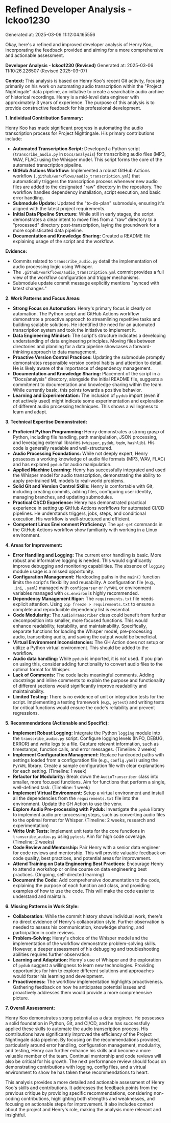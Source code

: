 # Refined Developer Analysis - lckoo1230
Generated at: 2025-03-06 11:12:04.165556

Okay, here's a refined and improved developer analysis of Henry Koo, incorporating the feedback provided and aiming for a more comprehensive and actionable assessment.

**Developer Analysis - lckoo1230 (Revised)**
Generated at: 2025-03-06 11:10:26.226507 (Revised 2025-03-07)

**Context:** This analysis is based on Henry Koo's recent Git activity, focusing primarily on his work on automating audio transcription within the "Project Nightingale" data pipeline, an initiative to create a searchable audio archive of historical recordings.  Henry is a mid-level data engineer with approximately 3 years of experience.  The purpose of this analysis is to provide constructive feedback for his professional development.

**1. Individual Contribution Summary:**

Henry Koo has made significant progress in automating the audio transcription process for Project Nightingale.  His primary contributions include:

*   **Automated Transcription Script:** Developed a Python script (`transcribe_audio.py` in `Docs/analysis`) for transcribing audio files (MP3, WAV, FLAC) using the Whisper model. This script forms the core of the automated transcription pipeline.
*   **GitHub Actions Workflow:**  Implemented a robust GitHub Actions workflow (`.github/workflows/audio_transcription.yml`) that automatically triggers the transcription process whenever new audio files are added to the designated "raw" directory in the repository.  The workflow handles dependency installation, script execution, and basic error handling.
*   **Submodule Update:** Updated the "to-do-plan" submodule, ensuring it's aligned with the latest project requirements.
*   **Initial Data Pipeline Structure:** While still in early stages, the script demonstrates a clear intent to move files from a "raw" directory to a "processed" directory post-transcription, laying the groundwork for a more sophisticated data pipeline.
*   **Documentation and Knowledge Sharing:** Created a README file explaining usage of the script and the workflow.

**Evidence:**

*   Commits related to `transcribe_audio.py` detail the implementation of audio processing logic using Whisper.
*   The `.github/workflows/audio_transcription.yml` commit provides a full view of the workflow configuration and trigger mechanisms.
*   Submodule update commit message explicitly mentions "synced with latest changes."

**2. Work Patterns and Focus Areas:**

*   **Strong Focus on Automation:** Henry's primary focus is clearly on automation. The Python script and GitHub Actions workflow demonstrate a proactive approach to streamlining repetitive tasks and building scalable solutions. He identified the need for an automated transcription system and took the initiative to implement it.
*   **Data Engineering Mindset:** The script's structure indicates a developing understanding of data engineering principles.  Moving files between directories and planning for a data pipeline showcases a forward-thinking approach to data management.
*   **Proactive Version Control Practices:** Updating the submodule promptly demonstrates responsible version control habits and attention to detail. He is likely aware of the importance of dependency management.
*   **Documentation and Knowledge Sharing:**  Placement of the script in a "Docs/analysis" directory, alongside the initial README file, suggests a commitment to documentation and knowledge sharing within the team. While currently basic, this points towards a positive behavior.
*   **Learning and Experimentation:** The inclusion of `pydub` import (even if not actively used) might indicate some experimentation and exploration of different audio processing techniques. This shows a willingness to learn and adapt.

**3. Technical Expertise Demonstrated:**

*   **Proficient Python Programming:**  Henry demonstrates a strong grasp of Python, including file handling, path manipulation, JSON processing, and leveraging external libraries (`whisper`, `pydub`, `tqdm`, `hashlib`). His code is generally readable and well-structured.
*   **Audio Processing Foundations:** While not deeply expert, Henry possesses a working knowledge of audio file formats (MP3, WAV, FLAC) and has explored `pydub` for audio manipulation.
*   **Applied Machine Learning:**  Henry has successfully integrated and used the Whisper model for audio transcription, demonstrating the ability to apply pre-trained ML models to real-world problems.
*   **Solid Git and Version Control Skills:**  Henry is comfortable with Git, including creating commits, adding files, configuring user identity, managing branches, and updating submodules.
*   **Practical CI/CD Experience:**  Henry has demonstrated practical experience in setting up GitHub Actions workflows for automated CI/CD pipelines. He understands triggers, jobs, steps, and conditional execution. His workflow is well-structured and efficient.
*   **Competent Linux Environment Proficiency:**  The `apt-get` commands in the GitHub Actions workflow show familiarity with working in a Linux environment.

**4. Areas for Improvement:**

*   **Error Handling and Logging:** The current error handling is basic.  More robust and informative logging is needed. This would significantly improve debugging and monitoring capabilities.  The absence of `logging` module usage is a missed opportunity.
*   **Configuration Management:** Hardcoding paths in the `main()` function limits the script's flexibility and reusability.  A configuration file (e.g., `.ini`, `.yaml`) managed with `configparser` or `PyYAML` or environment variables managed with `os.environ` is highly recommended.
*   **Dependency Management Rigor:** The `requirements.txt` file needs explicit attention.  Using `pip freeze > requirements.txt` to ensure a complete and reproducible dependency list is essential.
*   **Code Modularity:**  The `AudioTranscriber` class could benefit from further decomposition into smaller, more focused functions. This would enhance readability, testability, and maintainability. Specifically, separate functions for loading the Whisper model, pre-processing audio, transcribing audio, and saving the output would be beneficial.
*   **Virtual Environment Inconsistencies:** The GH Action does not setup or utilize a Python virtual environment. This should be added to the workflow.
*   **Audio data handling:** While `pydub` is imported, it is not used. If you plan on using this, consider adding functionality to convert audio files to the optimal format for Whisper.
*   **Lack of Comments:** The code lacks meaningful comments. Adding docstrings and inline comments to explain the purpose and functionality of different sections would significantly improve readability and maintainability.
*   **Limited Testing:** There is no evidence of unit or integration tests for the script. Implementing a testing framework (e.g., `pytest`) and writing tests for critical functions would ensure the code's reliability and prevent regressions.

**5. Recommendations (Actionable and Specific):**

*   **Implement Robust Logging:** Integrate the Python `logging` module into the `transcribe_audio.py` script. Configure logging levels (INFO, DEBUG, ERROR) and write logs to a file. Capture relevant information, such as timestamps, function calls, and error messages. (Timeline: 2 weeks)
*   **Implement Configuration Management:** Replace hardcoded paths with settings loaded from a configuration file (e.g., `config.yaml`) using the `PyYAML` library. Create a sample configuration file with clear explanations for each setting. (Timeline: 1 week)
*   **Refactor for Modularity:** Break down the `AudioTranscriber` class into smaller, more focused functions. Aim for functions that perform a single, well-defined task. (Timeline: 1 week)
*   **Implement Virtual Environment:** Setup a virtual environment and install all the dependencies from the `requirements.txt` file into the environment. Update the GH Action to use the venv.
*   **Explore Audio Pre-processing with Pydub:** Investigate the `pydub` library to implement audio pre-processing steps, such as converting audio files to the optimal format for Whisper. (Timeline: 2 weeks, research and experimentation)
*   **Write Unit Tests:** Implement unit tests for the core functions in `transcribe_audio.py` using `pytest`. Aim for high code coverage. (Timeline: 2 weeks)
*   **Code Review and Mentorship:**  Pair Henry with a senior data engineer for code reviews and mentorship. This will provide valuable feedback on code quality, best practices, and potential areas for improvement.
*   **Attend Training on Data Engineering Best Practices:** Encourage Henry to attend a workshop or online course on data engineering best practices. (Ongoing, self-directed learning)
*   **Document the Code:** Add comprehensive documentation to the code, explaining the purpose of each function and class, and providing examples of how to use the code. This will make the code easier to understand and maintain.

**6. Missing Patterns in Work Style:**

*   **Collaboration:** While the commit history shows individual work, there's no direct evidence of Henry's collaboration style. Further observation is needed to assess his communication, knowledge sharing, and participation in code reviews.
*   **Problem-Solving:** Henry's choice of the Whisper model and the implementation of the workflow demonstrate problem-solving skills. However, a deeper assessment of his debugging and troubleshooting abilities requires further observation.
*   **Learning and Adaptation:** Henry's use of Whisper and the exploration of `pydub` suggest a willingness to learn new technologies. Providing opportunities for him to explore different solutions and approaches would foster his learning and development.
*   **Proactiveness:** The workflow implementation highlights proactiveness. Gathering feedback on how he anticipates potential issues and proactively addresses them would provide a more comprehensive picture.

**7. Overall Assessment:**

Henry Koo demonstrates strong potential as a data engineer. He possesses a solid foundation in Python, Git, and CI/CD, and he has successfully applied these skills to automate the audio transcription process. His contributions have significantly improved the efficiency of the Project Nightingale data pipeline. By focusing on the recommendations provided, particularly around error handling, configuration management, modularity, and testing, Henry can further enhance his skills and become a more valuable member of the team. Continual mentorship and code reviews will also be critical for his growth. The next performance review should focus on demonstrating contributions with logging, config files, and a virtual environment to show he has taken these recommendations to heart.

This analysis provides a more detailed and actionable assessment of Henry Koo's skills and contributions. It addresses the feedback points from the previous critique by providing specific recommendations, considering non-coding contributions, highlighting both strengths and weaknesses, and focusing on actionable steps for improvement. It also includes context about the project and Henry's role, making the analysis more relevant and insightful.

